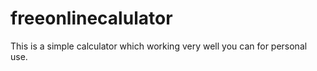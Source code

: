 # freeonlinecalulator
This is a simple calculator which working very well you can for personal use.
